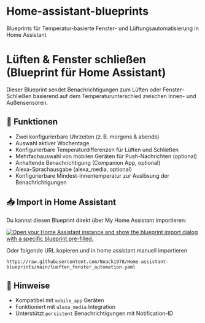 # Home-assistant-blueprints
Blueprints für Temperatur-basierte Fenster- und Lüftungsautomatisierung in Home Assistant
# Lüften & Fenster schließen (Blueprint für Home Assistant)

Dieser Blueprint sendet Benachrichtigungen zum Lüften oder Fenster-Schließen basierend auf dem Temperaturunterschied zwischen Innen- und Außensensoren.

## 🔧 Funktionen
- Zwei konfigurierbare Uhrzeiten (z. B. morgens & abends)
- Auswahl aktiver Wochentage
- Konfigurierbare Temperaturdifferenzen für Lüften und Schließen
- Mehrfachauswahl von mobilen Geräten für Push-Nachrichten (optional) 
- Anhaltende Benachrichtigung (Companion App, optional)
- Alexa-Sprachausgabe (alexa_media, optional)
- Konfigurierbare Mindest-Innentemperatur zur Auslösung der Benachrichtigungen

## 📥 Import in Home Assistant

Du kannst diesen Blueprint direkt über My Home Assistant importieren:

[![Open your Home Assistant instance and show the blueprint import dialog with a specific blueprint pre-filled.](https://my.home-assistant.io/badges/blueprint_import.svg)](https://my.home-assistant.io/redirect/blueprint_import/?blueprint_url=https%3A%2F%2Fmy.home-assistant.io%2Fredirect%2Fblueprint_import%2F%3Frepository_url%3Dhttps%3A%2F%2Fraw.githubusercontent.com%2FNoack1978%2FHome-assistant-blueprints%2Fmain%2Flueften_fenster_automation.yaml)

Oder folgende URL kopieren und in home assistant manuell importieren
```
https://raw.githubusercontent.com/Noack1978/Home-assistant-blueprints/main/lueften_fenster_automation.yaml
```

## 📝 Hinweise

- Kompatibel mit `mobile_app` Geräten
- Funktioniert mit `alexa_media` Integration
- Unterstützt `persistent` Benachrichtigungen mit Notification-ID
